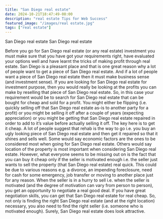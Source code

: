 ```yaml
---
title: "San Diego real estate"
date: 2024-10-21T18:47:49-08:00
description: "real estate Tips for Web Success"
featured_image: "/images/real estate.jpg"
tags: ["real estate"]
---
```


San Diego real estate
San Diego real estate

Before you go for San Diego real estate (or any real estate) investment you must make sure that you have got your requirements right, have evaluated your options well and have learnt the tricks of making profit through real estate. San Diego is a pleasant place and that is one great reason why a lot of people want to get a piece of San Diego real estate. And if a lot of people want a piece of San Diego real estate then it must make business sense (and investment sense). 
If you are looking for San Diego real estate for investment purpose, then you would really be looking at the profits you can make by reselling that piece of San Diego real estate. So, in this case your requirement would be to search for San Diego real estate that can be bought for cheap and sold for a profit. You might either be flipping (i.e. quickly selling off that San Diego real estate as-is to another party for a profit) or you might be selling it off after a couple of years (expecting appreciation) or you might be getting that San Diego real estate repaired in order to add to it’s value before actually selling it off.  The key here is to get it cheap. A lot of people suggest that rehab is the way to go i.e. you buy an ugly looking piece of San Diego real estate and then get it repaired so that it shines and sells well. Some would say economic factors are the ones to be considered most when going for San Diego real estate. Others would say location of the property is most important when considering San Diego real estate. However, what everyone seems to be missing out on is the fact that you can buy it cheap only if the seller is motivated enough i.e. the seller just wants to sell the property (that San Diego real estate) real quick. This could be due to various reasons e.g. a divorce, an impending foreclosure, need for cash for some emergency, job transfer or moving to another place just for any reason. When the seller is in a hurry to sell i.e. when the seller is motivated (and the degree of motivation can vary from person to person), you get an opportunity to negotiate a real good deal. If you have great negotiation skills, you can get that San Diego real estate for real cheap.  So, not only is finding the right San Diego real estate (and at the right location) necessary, you also need to find the right seller (i.e. someone who is motivated enough). 
Surely, San Diego real estate does look attractive.

